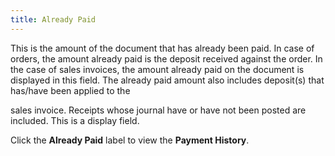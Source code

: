 ```yaml
---
title: Already Paid
---
```



This is the amount of the document that has already been paid. In case  of orders, the amount already paid is the deposit received against the  order. In the case of sales invoices, the amount already paid on the document  is displayed in this field. The already paid amount also includes deposit(s)  that has/have been applied to the


sales invoice. Receipts whose journal have or have not been posted are  included. This is a display field.


Click the **Already Paid** label  to view the **Payment History**.
